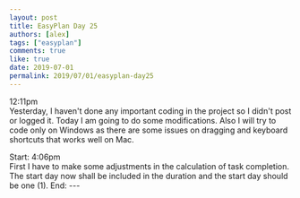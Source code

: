 ```yaml
---
layout: post
title: EasyPlan Day 25
authors: [alex]
tags: ["easyplan"]
comments: true
like: true
date: 2019-07-01
permalink: 2019/07/01/easyplan-day25
---
```

12:11pm  
Yesterday, I haven't done any important coding in the project so I didn't post or logged it. Today I am going to do some modifications. Also I will try to code only on Windows as there are some issues on dragging and keyboard shortcuts that works well on Mac.

Start: 4:06pm  
First I have to make some adjustments in the calculation of task completion. The start day now shall be included in the duration and the start day should be one (1).
End: ---
